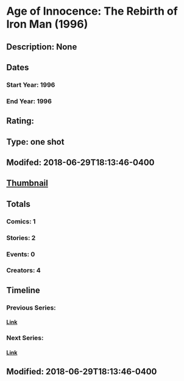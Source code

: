 # Age of Innocence: The Rebirth of Iron Man (1996)
## Description: None
## Dates
### Start Year: 1996
### End Year: 1996
## Rating: 
## Type: one shot
## Modifed: 2018-06-29T18:13:46-0400
## [Thumbnail](http://i.annihil.us/u/prod/marvel/i/mg/b/40/image_not_available.jpg)
## Totals
### Comics: 1
### Stories: 2
### Events: 0
### Creators: 4
## Timeline
### Previous Series: 
#### [Link]()
### Next Series: 
#### [Link]()
## Modified: 2018-06-29T18:13:46-0400